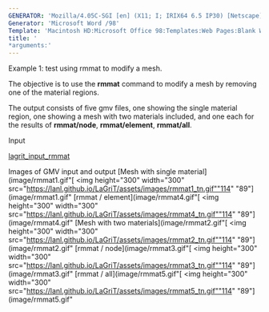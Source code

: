 ```yaml
---
GENERATOR: 'Mozilla/4.05C-SGI [en] (X11; I; IRIX64 6.5 IP30) [Netscape]'
Generator: 'Microsoft Word /98'
Template: 'Macintosh HD:Microsoft Office 98:Templates:Web Pages:Blank Web Page'
title: '
*arguments:'
---
```


Example 1: test using rmmat to modify a mesh.

 The objective is to use the **rmmat** command to modify a mesh by
 removing one of the material regions.

 The output consists of five gmv files, one showing the single material
 region, one showing a mesh with two materials included, and one each
 for the results of **rmmat/node**, **rmmat/element**, **rmmat/all**.

Input

 [lagrit\_input\_rmmat](../lagrit_input_rmmat)

Images of GMV input and output
[Mesh with single
material](image/rmmat1.gif"[
<img height="300" width="300" src="https://lanl.github.io/LaGriT/assets/images/rmmat1_tn.gif""114"
"89"](image/rmmat1.gif"
[rmmat / element](image/rmmat4.gif"[
<img height="300" width="300" src="https://lanl.github.io/LaGriT/assets/images/rmmat4_tn.gif""114"
"89"](image/rmmat4.gif"
[Mesh with two
materials](image/rmmat2.gif"[
<img height="300" width="300" src="https://lanl.github.io/LaGriT/assets/images/rmmat2_tn.gif""114"
"89"](image/rmmat2.gif"
[rmmat / node](image/rmmat3.gif"[
<img height="300" width="300" src="https://lanl.github.io/LaGriT/assets/images/rmmat3_tn.gif""114"
"89"](image/rmmat3.gif"
[rmmat / all](image/rmmat5.gif"[
<img height="300" width="300" src="https://lanl.github.io/LaGriT/assets/images/rmmat5_tn.gif""114"
"89"](image/rmmat5.gif"
